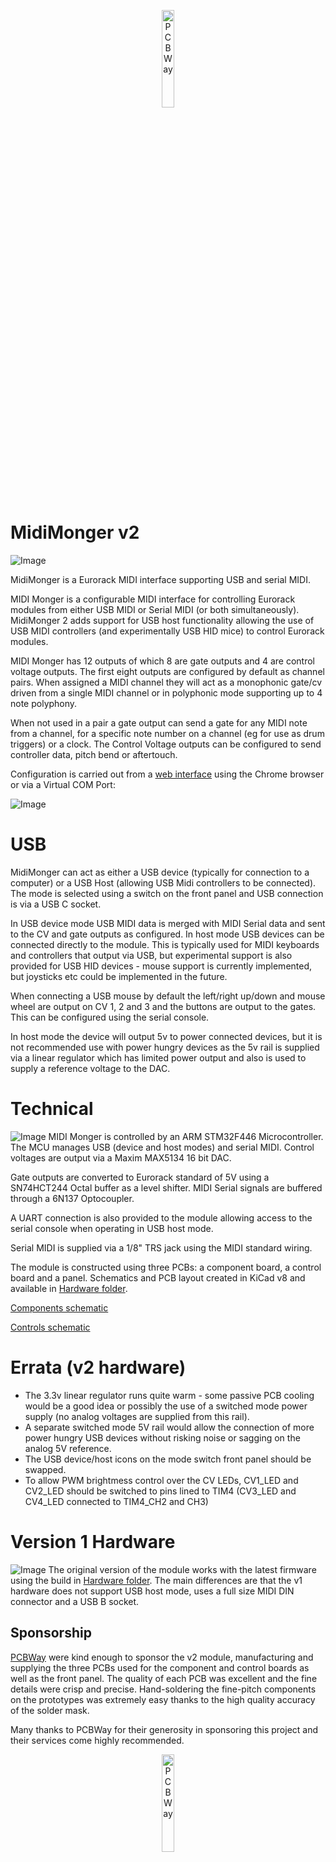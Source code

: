 <p align="center"><a href="https://www.pcbway.com"> <img src="https://s3-eu-west-1.amazonaws.com/tpd/logos/54695d4a00006400057b939d/0x0.png" alt="PCBWay" width=20%/></a></p>

# MidiMonger v2
![Image](https://github.com/dchwebb/MidiMonger/raw/master/pictures/midimonger2_front.jpg "icon")

MidiMonger is a Eurorack MIDI interface supporting USB and serial MIDI. 

MIDI Monger is a configurable MIDI interface for controlling Eurorack modules from either USB MIDI or Serial MIDI (or both simultaneously). MidiMonger 2 adds support for USB host functionality allowing the use of USB MIDI controllers (and experimentally USB HID mice) to control Eurorack modules.

MIDI Monger has 12 outputs of which 8 are gate outputs and 4 are control voltage outputs. The first eight outputs are configured by default as channel pairs. When assigned a MIDI channel they will act as a monophonic gate/cv driven from a single MIDI channel or in polyphonic mode supporting up to 4 note polyphony.

When not used in a pair a gate output can send a gate for any MIDI note from a channel, for a specific note number on a channel (eg for use as drum triggers) or a clock. The Control Voltage outputs can be configured to send controller data, pitch bend or aftertouch.

Configuration is carried out from a [web interface](https://htmlpreview.github.io/?https://github.com/dchwebb/MidiMonger/blob/master/WebEditor/index.html) using the Chrome browser or via a Virtual COM Port:

![Image](https://github.com/dchwebb/MidiMonger/raw/master/pictures/console.png "icon")

# USB
MidiMonger can act as either a USB device (typically for connection to a computer) or a USB Host (allowing USB Midi controllers to be connected). The mode is selected using a switch on the front panel and USB connection is via a USB C socket.

In USB device mode USB MIDI data is merged with MIDI Serial data and sent to the CV and gate outputs as configured. In host mode USB devices can be connected directly to the module. This is typically used for MIDI keyboards and controllers that output via USB, but experimental support is also provided for USB HID devices - mouse support is currently implemented, but joysticks etc could be implemented in the future.

When connecting a USB mouse by default the left/right up/down and mouse wheel are output on CV 1, 2 and 3 and the buttons are output to the gates. This can be configured using the serial console.

In host mode the device will output 5v to power connected devices, but it is not recommended use with power hungry devices as the 5v rail is supplied via a linear regulator which has limited power output and also is used to supply a reference voltage to the DAC.

# Technical
![Image](https://github.com/dchwebb/MidiMonger/raw/master/pictures/midimonger2_back3.jpg "icon")
MIDI Monger is controlled by an ARM STM32F446 Microcontroller. The MCU manages USB (device and host modes) and serial MIDI. Control voltages are output via a Maxim MAX5134 16 bit DAC.

Gate outputs are converted to Eurorack standard of 5V using a SN74HCT244 Octal buffer as a level shifter. MIDI Serial signals are buffered through a 6N137 Optocoupler.

A UART connection is also provided to the module allowing access to the serial console when operating in USB host mode.

Serial MIDI is supplied via a 1/8" TRS jack using the MIDI standard wiring.

The module is constructed using three PCBs: a component board, a control board and a panel. Schematics and PCB layout created in KiCad v8 and available in [Hardware folder](https://github.com/dchwebb/MidiMonger/tree/master/Hardware_v2).

[Components schematic](Hardware_v2/MidiMonger_Components.pdf)

[Controls schematic](Hardware_v2/MidiMonger_Controls.pdf)

# Errata (v2 hardware)
- The 3.3v linear regulator runs quite warm - some passive PCB cooling would be a good idea or possibly the use of a switched mode power supply (no analog voltages are supplied from this rail).
- A separate switched mode 5V rail would allow the connection of more power hungry USB devices without risking noise or sagging on the analog 5V reference.
- The USB device/host icons on the mode switch front panel should be swapped.
- To allow PWM brightmess control over the CV LEDs, CV1_LED and CV2_LED should be switched to pins lined to TIM4 (CV3_LED and CV4_LED connected to TIM4_CH2 and CH3)

# Version 1 Hardware
![Image](https://github.com/dchwebb/MidiMonger/raw/master/pictures/midimonger_front.jpg "icon")
The original version of the module works with the latest firmware using the build in [Hardware folder](https://github.com/dchwebb/MidiMonger/tree/master/MidiMonger2/v1Hardware). The main differences are that the v1 hardware does not support USB host mode, uses a full size MIDI DIN connector and a USB B socket.


Sponsorship
-----------

[PCBWay](https://www.pcbway.com/) were kind enough to sponsor the v2 module, manufacturing and supplying the three PCBs used for the component and control boards as well as the front panel. The quality of each PCB was excellent and the fine details were crisp and precise. Hand-soldering the fine-pitch components on the prototypes was extremely easy thanks to the high quality accuracy of the solder mask.

Many thanks to PCBWay for their generosity in sponsoring this project and their services come highly recommended.

<p align="center"><a href="https://www.pcbway.com"> <img src="https://s3-eu-west-1.amazonaws.com/tpd/logos/54695d4a00006400057b939d/0x0.png" alt="PCBWay" width=20%/></a></p>

